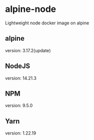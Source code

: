 # alpine-node
Lightweight node docker image on alpine

## alpine
version: 3.17.2(update)

## NodeJS
version: 14.21.3

## NPM
version: 9.5.0

## Yarn
version: 1.22.19
